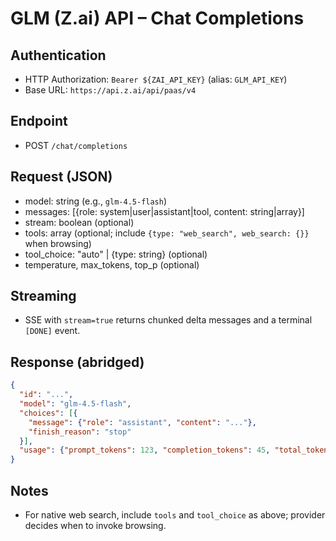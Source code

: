 # GLM (Z.ai) API – Chat Completions

## Authentication
- HTTP Authorization: `Bearer ${ZAI_API_KEY}` (alias: `GLM_API_KEY`)
- Base URL: `https://api.z.ai/api/paas/v4`

## Endpoint
- POST `/chat/completions`

## Request (JSON)
- model: string (e.g., `glm-4.5-flash`)
- messages: [{role: system|user|assistant|tool, content: string|array}]
- stream: boolean (optional)
- tools: array (optional; include `{type: "web_search", web_search: {}}` when browsing)
- tool_choice: "auto" | {type: string} (optional)
- temperature, max_tokens, top_p (optional)

## Streaming
- SSE with `stream=true` returns chunked delta messages and a terminal `[DONE]` event.

## Response (abridged)
```json
{
  "id": "...",
  "model": "glm-4.5-flash",
  "choices": [{
    "message": {"role": "assistant", "content": "..."},
    "finish_reason": "stop"
  }],
  "usage": {"prompt_tokens": 123, "completion_tokens": 45, "total_tokens": 168}
}
```

## Notes
- For native web search, include `tools` and `tool_choice` as above; provider decides when to invoke browsing.

